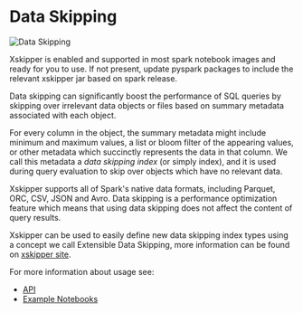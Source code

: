 <!--
 -- Copyright 2021 IBM Corp.
 -- SPDX-License-Identifier: Apache-2.0
 -->

# Data Skipping

![Data Skipping](../img/data-skipping.png)

Xskipper is enabled and supported in most spark notebook images and ready for you to use. If not present, update pyspark packages to include the relevant xskipper jar based on spark release. 

Data skipping can significantly boost the performance of SQL queries by skipping over irrelevant data objects or files based on summary metadata associated with each object.

For every column in the object, the summary metadata might include minimum and maximum values, a list or bloom filter of the appearing values, or other metadata which succinctly represents the data in that column. We call this metadata a *data skipping index* (or simply index), and it is used during query evaluation to skip over objects which have no relevant data.

Xskipper supports all of Spark's native data formats, including Parquet, ORC, CSV, JSON and Avro. Data skipping is a performance optimization feature which means that using data skipping does not affect the content of query results.

Xskipper can be used to easily define new data skipping index types using a concept we call Extensible Data Skipping, more information can be found on [xskipper site](xskipper.io).

For more information about usage see:

- [API](../api/indexing.md)
- [Example Notebooks](../getting-started/sample-notebooks.md)
